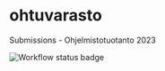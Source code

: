 # ohtuvarasto
Submissions - Ohjelmistotuotanto 2023

![Workflow status badge](https://github.com/Vilppula/ohtuvarasto/workflows/CI/badge.svg)
